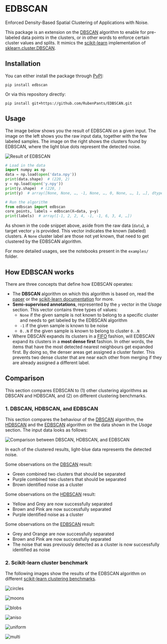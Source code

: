 # EDBSCAN

Enforced Density-Based Spatial Clustering of Applications with Noise.

This package is an extension on the [DBSCAN](https://arxiv.org/abs/1706.03113) algorithm to enable for pre-labeled data points in the clusters, or in other words to enforce certain cluster values and splits.
It mimics the [scikit-learn](https://scikit-learn.org/stable/) implementation of [sklearn.cluster.DBSCAN](https://scikit-learn.org/stable/modules/generated/sklearn.cluster.DBSCAN.html).


## Installation
You can either install the package through [PyPI](https://pypi.org/project/edbscan/):
```shell
pip install edbscan
```

Or via this repository directly:
```shell
pip install git+https://github.com/RubenPants/EDBSCAN.git
```


## Usage

The image below shows you the result of EDBSCAN on a given input. The image on the left shows you the raw input data, together with the few labeled samples. The image on the right shows the clusters found by EDBSCAN, where the light blue dots represent the detected noise.

![Result of EDBSCAN](https://raw.githubusercontent.com/RubenPants/EDBSCAN/master/examples/images/usage.png)

```python
# Load in the data
import numpy as np
data = np.load(open('data.npy'))
print(data.shape)  # (220, 2)
y = np.load(open('y.npy'))
print(y.shape)  # (220, )
print(y)  # array([None, None, …, -1, None, …, 0, None, …, 1, …], dtype=object)

# Run the algorithm
from edbscan import edbscan
core_points, labels = edbscan(X=data, y=y)
print(labels)  # array([-1, 2, 2, 4, -1, -1, 6, 3, 4, …])
```

As shown in the code snippet above, aside from the raw data (`data`), a target vector `y` is provided. This vector indicates the known (labeled) clusters. A `None` cluster label are those not yet known, that need to get clustered by the EDBSCAN algorithm.

For more detailed usages, see the notebooks present in the `examples/` folder.


## How EDBSCAN works

There are three concepts that define how EDBSCAN operates:
* The **DBSCAN** algorithm on which this algorithm is based on, read the [paper](https://arxiv.org/abs/1706.03113) or the [scikit-learn documentation](https://scikit-learn.org/stable/modules/generated/sklearn.cluster.DBSCAN.html) for more.
* **Semi-supervised annotations**, represented by the `y` vector in the *Usage* section. This vector contains three types of values:
  * `None` if the given sample is not known to belong to a specific cluster and needs to get labeled by the EDBSCAN algorithm
  * `-1` if the given sample is known to be noise
  * `0..N` if the given sample is known to belong to cluster `0..N`
* Where DBSCAN expands its clusters in a [FIFO](https://en.wikipedia.org/wiki/FIFO_(computing_and_electronics)) fashion, will EDBSCAN expand its clusters in a **most dense first** fashion. In other words, the items that have the most detected nearest neighbours get expanded first. By doing so, the denser areas get assigned a cluster faster. This prevents two dense cluster that are near each other from merging if they are already assigned a different label.


## Comparison

This section compares EDBSCAN to (1) other clustering algorithms as DBSCAN and HDBSCAN, and (2) on different clustering benchmarks.

### 1. DBSCAN, HDBSCAN, and EDBSCAN

This section compares the behaviour of the [DBSCAN](https://scikit-learn.org/stable/modules/generated/sklearn.cluster.DBSCAN.html) algorithm, the [HDBSCAN](https://hdbscan.readthedocs.io/en/latest/index.html) and the [EDBSCAN](https://github.com/RubenPants/EDBSCAN) algorithm on the data shown in the *Usage* section. The input data looks as follows:

![Comparison between DBSCAN, HDBSCAN, and EDBSCAN](https://raw.githubusercontent.com/RubenPants/EDBSCAN/master/examples/images/comparison.png)

In each of the clustered results, light-blue data represents the detected noise.

Some observations on the [DBSCAN](https://scikit-learn.org/stable/modules/generated/sklearn.cluster.DBSCAN.html) result:
* Green combined two clusters that should be separated
* Purple combined two clusters that should be separated
* Brown identified noise as a cluster

Some observations on the [HDBSCAN](https://hdbscan.readthedocs.io/en/latest/index.html)  result:
* Yellow and Grey are now successfully separated
* Brown and Pink are now successfully separated
* Purple identified noise as a cluster

Some observations on the [EDBSCAN](https://github.com/RubenPants/EDBSCAN) result:
* Grey and Orange are now successfully separated
* Brown and Pink are now successfully separated
* The noise that was previously detected as a cluster is now successfully identified as noise


### 2. Scikit-learn cluster benchmark

The following images show the results of the EDBSCAN algorithm on different [scikit-learn clustering benchmarks](https://scikit-learn.org/stable/auto_examples/cluster/plot_cluster_comparison.html#sphx-glr-auto-examples-cluster-plot-cluster-comparison-py).

![circles](https://raw.githubusercontent.com/RubenPants/EDBSCAN/master/examples/images/circles.png)

![moons](https://raw.githubusercontent.com/RubenPants/EDBSCAN/master/examples/images/moons.png)

![blobs](https://raw.githubusercontent.com/RubenPants/EDBSCAN/master/examples/images/blobs.png)

![aniso](https://raw.githubusercontent.com/RubenPants/EDBSCAN/master/examples/images/aniso.png)

![uniform](https://raw.githubusercontent.com/RubenPants/EDBSCAN/master/examples/images/uniform.png)

![multi](https://raw.githubusercontent.com/RubenPants/EDBSCAN/master/examples/images/multi.png)
